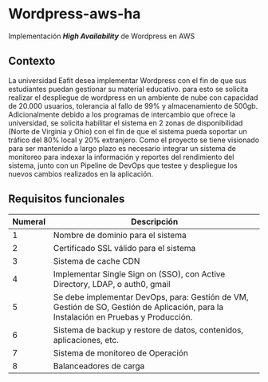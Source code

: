 # Wordpress-aws-ha
Implementación **_High Availability_** de Wordpress en AWS

## Contexto

La universidad Eafit desea implementar Wordpress con el fin de que sus estudiantes puedan gestionar su material educativo. para esto se solicita realizar el despliegue de wordpress en un ambiente de nube con capacidad de 20.000 usuarios, tolerancia al fallo de 99% y almacenamiento de 500gb.
Adicionalmente debido a los programas de intercambio que ofrece la universidad, se solicita habilitar el sistema en 2 zonas de disponibilidad (Norte de Virginia y Ohio) con el fin de que el sistema pueda soportar un tráfico del 80% local y 20% extranjero.
Como el proyecto se tiene visionado para ser mantenido a largo plazo es necesario integrar un sistema de monitoreo para indexar la información y reportes del rendimiento del sistema, junto con un Pipeline de DevOps que testee y despliegue los nuevos cambios realizados en la aplicación.


## Requisitos funcionales

| Numeral | Descripción |
| --- | --- |
| 1 | Nombre de dominio para el sistema |
| 2 | Certificado SSL válido para el sistema |
| 3 | Sistema de cache CDN |
| 4 | Implementar Single Sign on (SSO), con Active Directory, LDAP, o auth0, gmail |
| 5 | Se debe implementar DevOps, para: Gestión de VM, Gestión de SO, Gestión de Aplicación, para la Instalación en Pruebas y Producción. |
| 6 | Sistema de backup y restore de datos, contenidos, aplicaciones, etc. |
| 7 | Sistema de monitoreo de Operación |
| 8 | Balanceadores de carga |

